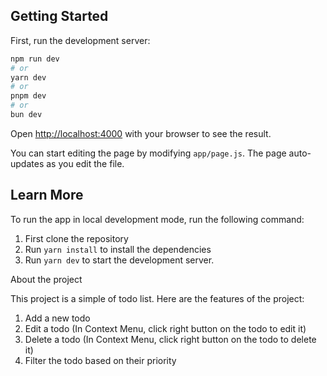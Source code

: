 ## Getting Started

First, run the development server:

```bash
npm run dev
# or
yarn dev
# or
pnpm dev
# or
bun dev
```

Open [http://localhost:4000](http://localhost:4000) with your browser to see the result.

You can start editing the page by modifying `app/page.js`. The page auto-updates as you edit the file.

## Learn More

To run the app in local development mode, run the following command:

1. First clone the repository
2. Run `yarn install` to install the dependencies
3. Run `yarn dev` to start the development server.

About the project

This project is a simple of todo list.
Here are the features of the project:

1. Add a new todo
2. Edit a todo (In Context Menu, click right button on the todo to edit it)
3. Delete a todo (In Context Menu, click right button on the todo to delete it)
4. Filter the todo based on their priority
